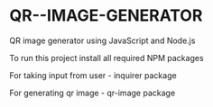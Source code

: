 # QR--IMAGE-GENERATOR
QR image generator using JavaScript and Node.js

To run this project install all required NPM packages

For taking input from user - inquirer package

For generating qr image - qr-image package
